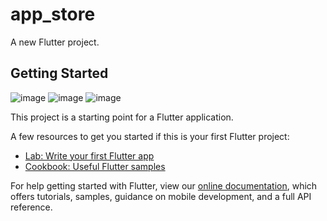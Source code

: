 # app_store

A new Flutter project.

## Getting Started
![image](https://user-images.githubusercontent.com/106262527/210232159-4f01fce2-78cc-4e77-ac08-2ac780b44dfd.png)
![image](https://user-images.githubusercontent.com/106262527/210232196-7c678c04-cd70-4cae-a26d-30b634a093b2.png)
![image](https://user-images.githubusercontent.com/106262527/210232242-72d5194b-12f9-4aaa-9c28-bd3bafc3595e.png)

This project is a starting point for a Flutter application.

A few resources to get you started if this is your first Flutter project:

- [Lab: Write your first Flutter app](https://flutter.dev/docs/get-started/codelab)
- [Cookbook: Useful Flutter samples](https://flutter.dev/docs/cookbook)

For help getting started with Flutter, view our
[online documentation](https://flutter.dev/docs), which offers tutorials,
samples, guidance on mobile development, and a full API reference.
